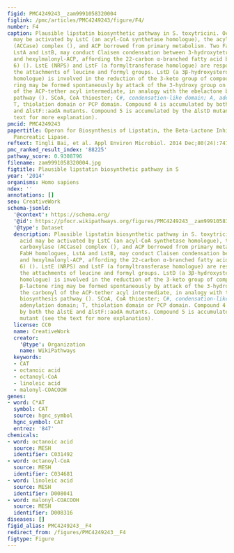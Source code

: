 ```yaml
---
figid: PMC4249243__zam9991058320004
figlink: /pmc/articles/PMC4249243/figure/F4/
number: F4
caption: Plausible lipstatin biosynthetic pathway in S. toxytricini. Octanoic acid
  may be activated by LstC (an acyl-CoA synthetase homologue), the acyl-CoA carboxylase
  (ACCase) complex (), and ACP borrowed from primary metabolism. Two FabH homologues,
  LstA and LstB, may conduct Claisen condensation between 3-hydroxytetradeca-5,8-dienoyl-CoA
  and hexylmalonyl-ACP, affording the 22-carbon α-branched fatty acid backbone (compound
  6) (). LstE (NRPS) and LstF (a formyltransferase homologue) are responsible for
  the attachments of leucine and formyl groups. LstD (a 3β-hydroxysteroid dehydrogenase/isomerase
  homologue) is involved in the reduction of the 3-keto group of compound 7. The β-lactone
  ring may be formed spontaneously by attack of the 3-hydroxy group on the carbonyl
  of the ACP-tether acyl intermediate, in analogy with the ebelactone biosynthesis
  pathway (). SCoA, CoA thioester; C#, condensation-like domain; A, adenylation domain;
  T, thiolation domain or PCP domain. Compound 4 is accumulated by both the ΔlstE
  and ΔlstF::aadA mutants. Compound 5 is accumulated by the ΔlstD mutant (see the
  text for more explanation).
pmcid: PMC4249243
papertitle: Operon for Biosynthesis of Lipstatin, the Beta-Lactone Inhibitor of Human
  Pancreatic Lipase.
reftext: Tingli Bai, et al. Appl Environ Microbiol. 2014 Dec;80(24):7473-7483.
pmc_ranked_result_index: '88225'
pathway_score: 0.9308796
filename: zam9991058320004.jpg
figtitle: Plausible lipstatin biosynthetic pathway in S
year: '2014'
organisms: Homo sapiens
ndex: ''
annotations: []
seo: CreativeWork
schema-jsonld:
  '@context': https://schema.org/
  '@id': https://pfocr.wikipathways.org/figures/PMC4249243__zam9991058320004.html
  '@type': Dataset
  description: Plausible lipstatin biosynthetic pathway in S. toxytricini. Octanoic
    acid may be activated by LstC (an acyl-CoA synthetase homologue), the acyl-CoA
    carboxylase (ACCase) complex (), and ACP borrowed from primary metabolism. Two
    FabH homologues, LstA and LstB, may conduct Claisen condensation between 3-hydroxytetradeca-5,8-dienoyl-CoA
    and hexylmalonyl-ACP, affording the 22-carbon α-branched fatty acid backbone (compound
    6) (). LstE (NRPS) and LstF (a formyltransferase homologue) are responsible for
    the attachments of leucine and formyl groups. LstD (a 3β-hydroxysteroid dehydrogenase/isomerase
    homologue) is involved in the reduction of the 3-keto group of compound 7. The
    β-lactone ring may be formed spontaneously by attack of the 3-hydroxy group on
    the carbonyl of the ACP-tether acyl intermediate, in analogy with the ebelactone
    biosynthesis pathway (). SCoA, CoA thioester; C#, condensation-like domain; A,
    adenylation domain; T, thiolation domain or PCP domain. Compound 4 is accumulated
    by both the ΔlstE and ΔlstF::aadA mutants. Compound 5 is accumulated by the ΔlstD
    mutant (see the text for more explanation).
  license: CC0
  name: CreativeWork
  creator:
    '@type': Organization
    name: WikiPathways
  keywords:
  - CAT
  - octanoic acid
  - octanoyl-CoA
  - linoleic acid
  - malonyl-COACOOH
genes:
- word: C*AT
  symbol: CAT
  source: hgnc_symbol
  hgnc_symbol: CAT
  entrez: '847'
chemicals:
- word: octanoic acid
  source: MESH
  identifier: C031492
- word: octanoyl-CoA
  source: MESH
  identifier: C034681
- word: linoleic acid
  source: MESH
  identifier: D008041
- word: malonyl-COACOOH
  source: MESH
  identifier: D008316
diseases: []
figid_alias: PMC4249243__F4
redirect_from: /figures/PMC4249243__F4
figtype: Figure
---
```

